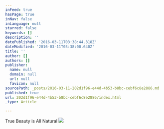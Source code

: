 ```yaml
---
inFeed: true
hasPage: true
inNav: false
inLanguage: null
starred: false
keywords: []
description: ''
datePublished: '2016-03-11T03:38:44.318Z'
dateModified: '2016-03-11T03:38:00.640Z'
title: ''
author: []
authors: []
publisher:
  name: null
  domain: null
  url: null
  favicon: null
sourcePath: _posts/2016-03-11-202d1f96-e44d-4b53-b8bc-cebf6c8e2886.md
published: true
url: 202d1f96-e44d-4b53-b8bc-cebf6c8e2886/index.html
_type: Article

---
```

True Beauty is All Natural
![](https://the-grid-user-content.s3-us-west-2.amazonaws.com/4e5addc5-2164-45fb-934e-6dcc20c38518.png)